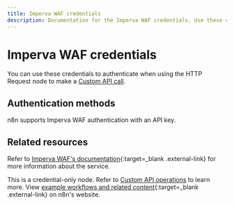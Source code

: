 ```yaml
---
title: Imperva WAF credentials
description: Documentation for the Imperva WAF credentials. Use these credentials to authenticate Imperva WAF in n8n, a workflow automation platform.
---
```


# Imperva WAF credentials

You can use these credentials to authenticate when using the HTTP Request node to make a [Custom API call](/integrations/custom-operations/).

## Authentication methods

n8n supports Imperva WAF authentication with an API key.

## Related resources

Refer to [Imperva WAF's documentation](https://docs.imperva.com/bundle/api-docs/page/api/authentication.htm){:target=_blank .external-link} for more information about the service.

This is a credential-only node. Refer to [Custom API operations](/integrations/custom-operations/) to learn more. View [example workflows and related content](https://n8n.io/integrations/imperva-waf/){:target=_blank .external-link} on n8n's website.
